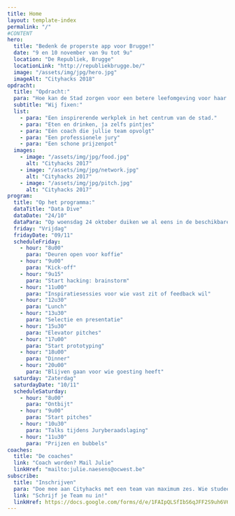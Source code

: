 ```yaml
---
title: Home
layout: template-index
permalink: "/"
#CONTENT
hero:
  title: "Bedenk de properste app voor Brugge!"
  date: "9 en 10 november van 9u tot 9u"
  location: "De Republiek, Brugge"
  locationLink: "http://republiekbrugge.be/"
  image: "/assets/img/jpg/hero.jpg"
  imageAlt: "Cityhacks 2018"
opdracht:
  title: "Opdracht:"
  para: "Hoe kan de Stad zorgen voor een betere leefomgeving voor haar inwoners. Bedenk een app die steunt op open data en toon aan hoe deze mensen zal helpen. Dat kan een app voor het web, je telefoon of een nieuw uitgevonden toestel zijn."
  subtitle: "Wij fixen:"
  list:
    - para: "Een inspirerende werkplek in het centrum van de stad."
    - para: "Eten en drinken, ja zelfs pintjes"
    - para: "Eén coach die jullie team opvolgt"
    - para: "Een professionele jury"
    - para: "Een schone prijzenpot"
  images:
    - image: "/assets/img/jpg/food.jpg"
      alt: "Cityhacks 2017"
    - image: "/assets/img/jpg/network.jpg"
      alt: "Cityhacks 2017"
    - image: "/assets/img/jpg/pitch.jpg"
      alt: "Cityhacks 2017"
program:
  title: "Op het programma:"
  dataTitle: "Data Dive"
  dataDate: "24/10"
  dataPara: "Op woensdag 24 oktober duiken we al eens in de beschikbare data en geven we de volledige uitleg hoe we het gaan aanpakken. Afspraak om 19u in de Republiek."
  friday: "Vrijdag"
  fridayDate: "09/11"
  scheduleFriday:
    - hour: "8u00"
      para: "Deuren open voor koffie"
    - hour: "9u00"
      para: "Kick-off"
    - hour: "9u15"
      para: "Start hacking: brainstorm"
    - hour: "11u00"
      para: "Inspiratiesessies voor wie vast zit of feedback wil"
    - hour: "12u30"
      para: "Lunch"
    - hour: "13u30"
      para: "Selectie en presentatie"
    - hour: "15u30"
      para: "Elevator pitches"
    - hour: "17u00"
      para: "Start prototyping"
    - hour: "18u00"
      para: "Dinner"
    - hour: "20u00"
      para: "Blijven gaan voor wie goesting heeft"
  saturday: "Zaterdag"
  saturdayDate: "10/11"
  scheduleSaturday:
    - hour: "8u00"
      para: "Ontbijt"
    - hour: "9u00"
      para: "Start pitches"
    - hour: "10u30"
      para: "Talks tijdens Juryberaadslaging"
    - hour: "11u30"
      para: "Prijzen en bubbels"
coaches:
  title: "De coaches"
  link: "Coach worden? Mail Julie"
  linkHref: "mailto:julie.naesens@ocwest.be"
subscribe:
  title: "Inschrijven"
  para: "Doe mee aan Cityhacks met een team van maximum zes. Wie studeert bij Howest, Vives of KULeuven campus Brugge kreeg misschien al wat motivatie via de docenten."
  link: "Schrijf je Team nu in!"
  linkHref: https://docs.google.com/forms/d/e/1FAIpQLSfIbS6qJFF2S9uh6V6lWHMZTXPOklnx0C1Qwi_qmSJMWJ_h6g/viewform?usp=sf_link"
---
```


